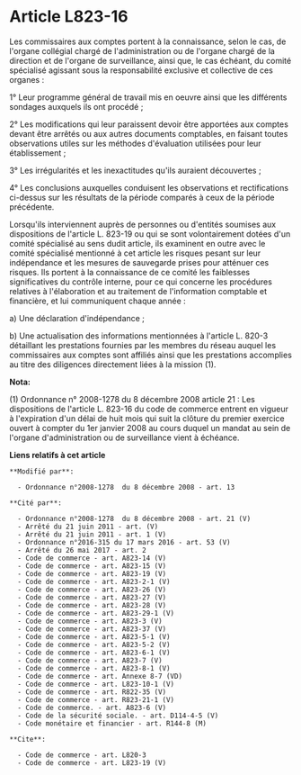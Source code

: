 # Article L823-16

Les commissaires aux comptes portent à la connaissance, selon le cas, de l'organe collégial chargé de l'administration ou de
l'organe chargé de la direction et de l'organe de surveillance, ainsi que, le cas échéant, du comité spécialisé agissant sous
la responsabilité exclusive et collective de ces organes : 

1° Leur programme général de travail mis en oeuvre ainsi que les différents sondages auxquels ils ont procédé ; 

2° Les modifications qui leur paraissent devoir être apportées aux comptes devant être arrêtés ou aux autres documents
comptables, en faisant toutes observations utiles sur les méthodes d'évaluation utilisées pour leur établissement ; 

3° Les irrégularités et les inexactitudes qu'ils auraient découvertes ; 

4° Les conclusions auxquelles conduisent les observations et rectifications ci-dessus sur les résultats de la période
comparés à ceux de la période précédente. 

Lorsqu'ils interviennent auprès de personnes ou d'entités soumises aux dispositions de l'article L. 823-19 ou qui se sont
volontairement dotées d'un comité spécialisé au sens dudit article, ils examinent en outre avec le comité spécialisé
mentionné à cet article les risques pesant sur leur indépendance et les mesures de sauvegarde prises pour atténuer ces
risques. Ils portent à la connaissance de ce comité les faiblesses significatives du contrôle interne, pour ce qui concerne
les procédures relatives à l'élaboration et au traitement de l'information comptable et financière, et lui communiquent
chaque année : 

a) Une déclaration d'indépendance ; 

b) Une actualisation des informations mentionnées à l'article L. 820-3 détaillant les prestations fournies par les membres du
réseau auquel les commissaires aux comptes sont affiliés ainsi que les prestations accomplies au titre des diligences
directement liées à la mission (1).

**Nota:**

(1) Ordonnance n° 2008-1278 du 8 décembre 2008 article 21 : Les dispositions de l'article L. 823-16 du code de commerce
entrent en vigueur à l'expiration d'un délai de huit mois qui suit la clôture du premier exercice ouvert à compter du 1er
janvier 2008 au cours duquel un mandat au sein de l'organe d'administration ou de surveillance vient à échéance.

**Liens relatifs à cet article**

	**Modifié par**:

	  - Ordonnance n°2008-1278  du 8 décembre 2008 - art. 13

	**Cité par**:

	  - Ordonnance n°2008-1278  du 8 décembre 2008 - art. 21 (V)
	  - Arrêté du 21 juin 2011 - art. (V)
	  - Arrêté du 21 juin 2011 - art. 1 (V)
	  - Ordonnance n°2016-315 du 17 mars 2016 - art. 53 (V)
	  - Arrêté du 26 mai 2017 - art. 2
	  - Code de commerce - art. A823-14 (V)
	  - Code de commerce - art. A823-15 (V)
	  - Code de commerce - art. A823-19 (V)
	  - Code de commerce - art. A823-2-1 (V)
	  - Code de commerce - art. A823-26 (V)
	  - Code de commerce - art. A823-27 (V)
	  - Code de commerce - art. A823-28 (V)
	  - Code de commerce - art. A823-29-1 (V)
	  - Code de commerce - art. A823-3 (V)
	  - Code de commerce - art. A823-37 (V)
	  - Code de commerce - art. A823-5-1 (V)
	  - Code de commerce - art. A823-5-2 (V)
	  - Code de commerce - art. A823-6-1 (V)
	  - Code de commerce - art. A823-7 (V)
	  - Code de commerce - art. A823-8-1 (V)
	  - Code de commerce - art. Annexe 8-7 (VD)
	  - Code de commerce - art. L823-10-1 (V)
	  - Code de commerce - art. R822-35 (V)
	  - Code de commerce - art. R823-21-1 (V)
	  - Code de commerce. - art. A823-6 (V)
	  - Code de la sécurité sociale. - art. D114-4-5 (V)
	  - Code monétaire et financier - art. R144-8 (M)

	**Cite**:

	  - Code de commerce - art. L820-3
	  - Code de commerce - art. L823-19 (V)
